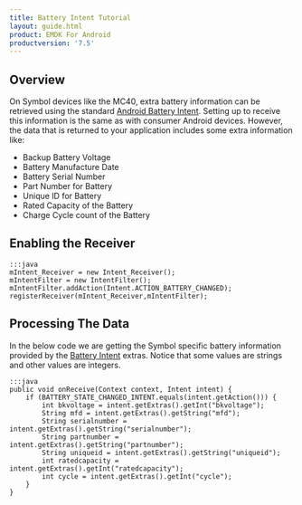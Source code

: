 ```yaml
---
title: Battery Intent Tutorial
layout: guide.html
product: EMDK For Android
productversion: '7.5'
---
```


## Overview
On Symbol devices like the MC40, extra battery information can be retrieved using the standard [Android Battery Intent](http://developer.android.com/training/monitoring-device-state/battery-monitoring.html). Setting up to receive this information is the same as with consumer Android devices. However, the data that is returned to your application includes some extra information like:

* Backup Battery Voltage
* Battery Manufacture Date
* Battery Serial Number
* Part Number for Battery
* Unique ID for Battery
* Rated Capacity of the Battery
* Charge Cycle count of the Battery 

## Enabling the Receiver 

	:::java
	mIntent_Receiver = new Intent_Receiver();  
	mIntentFilter = new IntentFilter();  
	mIntentFilter.addAction(Intent.ACTION_BATTERY_CHANGED);  
	registerReceiver(mIntent_Receiver,mIntentFilter);  

## Processing The Data
In the below code we are getting the Symbol specific battery information provided by the [Battery Intent](/emdk-for-android/7-4/guide/reference/refbatteryintent) extras. Notice that some values are strings and other values are integers.

	:::java
	public void onReceive(Context context, Intent intent) {      
		if (BATTERY_STATE_CHANGED_INTENT.equals(intent.getAction())) {          
			int bkvoltage = intent.getExtras().getInt("bkvoltage");  
			String mfd = intent.getExtras().getString("mfd");  
			String serialnumber = intent.getExtras().getString("serialnumber");  
			String partnumber = intent.getExtras().getString("partnumber");  
			String uniqueid = intent.getExtras().getString("uniqueid");  
			int ratedcapacity = intent.getExtras().getInt("ratedcapacity");  
			int cycle = intent.getExtras().getInt("cycle");  
		}  
	} 


<!-- 4/24/18- dead link removed. No corresponding folder or sample found. -EC
## Downloading the Sample
Download the source for this project in the [associated sample](/emdk-for-android/7-4/guide/sample/samplebatteryintent).

 -->















